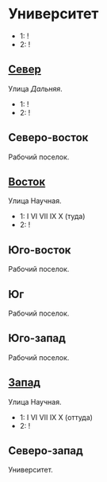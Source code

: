 # Университет

* 1:    !
* 2:    !

## [Север](./570085.md)

Улица *Дальняя*.

* 1:    !
* 2:    !

## Северо-восток

Рабочий поселок.

## [Восток](./580090.md)

Улица Научная.

* 1:    I   VI  VII IX  X (туда)
* 2:    !

## Юго-восток

Рабочий поселок.

## Юг

Рабочий поселок.

## Юго-запад

Рабочий поселок.

## [Запад](./560090.md)

Улица Научная.

* 1:    I   VI  VII IX  X (оттуда)
* 2:    !

## Северо-запад

Университет.
